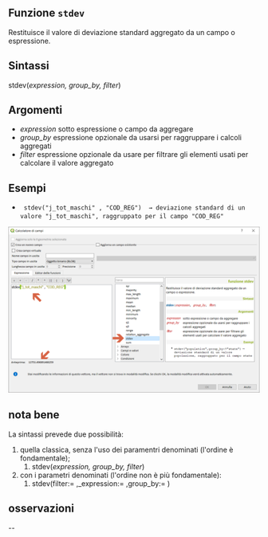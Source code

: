 ## Funzione `stdev`

Restituisce il valore di deviazione standard aggregato da un campo o espressione.

## Sintassi

stdev(_expression, group_by, filter_)

## Argomenti

* _expression_ sotto espressione o campo da aggregare
* _group_by_ espressione opzionale da usarsi per raggruppare i calcoli aggregati
* _filter_ espressione opzionale da usare per filtrare gli elementi usati per calcolare il valore aggregato

## Esempi

* ` stdev("j_tot_maschi" , "COD_REG")  → deviazione standard di un valore "j_tot_maschi", raggruppato per il campo "COD_REG"`

<img src="/img/aggregates/stdev/stdev1.png">

## nota bene

La sintassi prevede due possibilità:
1. quella classica, senza l'uso dei paramentri denominati (l'ordine è fondamentale);
    1. stdev(_expression, group_by, filter_)
2. con i parametri denominati (l'ordine non è più fondamentale): 
    1. stdev(filter:= ,_expression:= ,group_by:= )

## osservazioni

--